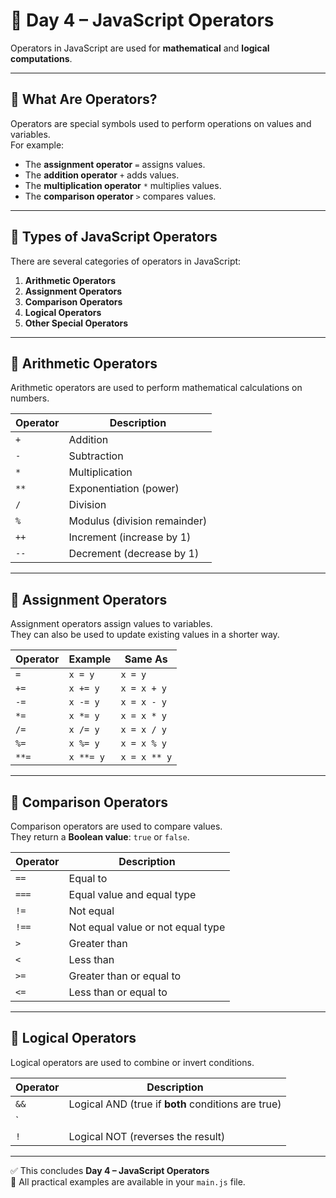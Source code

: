 # 📘 Day 4 – JavaScript Operators

Operators in JavaScript are used for **mathematical** and **logical computations**.

---

## 🔹 What Are Operators?
Operators are special symbols used to perform operations on values and variables.  
For example:
- The **assignment operator** `=` assigns values.
- The **addition operator** `+` adds values.
- The **multiplication operator** `*` multiplies values.
- The **comparison operator** `>` compares values.

---

## 🔹 Types of JavaScript Operators
There are several categories of operators in JavaScript:

1. **Arithmetic Operators**
2. **Assignment Operators**
3. **Comparison Operators**
4. **Logical Operators**
5. **Other Special Operators**

---

## 🔹 Arithmetic Operators
Arithmetic operators are used to perform mathematical calculations on numbers.

| Operator | Description |
|----------|-------------|
| `+`  | Addition |
| `-`  | Subtraction |
| `*`  | Multiplication |
| `**` | Exponentiation (power) |
| `/`  | Division |
| `%`  | Modulus (division remainder) |
| `++` | Increment (increase by 1) |
| `--` | Decrement (decrease by 1) |

---

## 🔹 Assignment Operators
Assignment operators assign values to variables.  
They can also be used to update existing values in a shorter way.

| Operator | Example | Same As |
|----------|---------|---------|
| `=`   | `x = y` | `x = y` |
| `+=`  | `x += y` | `x = x + y` |
| `-=`  | `x -= y` | `x = x - y` |
| `*=`  | `x *= y` | `x = x * y` |
| `/=`  | `x /= y` | `x = x / y` |
| `%=`  | `x %= y` | `x = x % y` |
| `**=` | `x **= y` | `x = x ** y` |

---

## 🔹 Comparison Operators
Comparison operators are used to compare values.  
They return a **Boolean value**: `true` or `false`.

| Operator | Description |
|----------|-------------|
| `==`   | Equal to |
| `===`  | Equal value and equal type |
| `!=`   | Not equal |
| `!==`  | Not equal value or not equal type |
| `>`    | Greater than |
| `<`    | Less than |
| `>=`   | Greater than or equal to |
| `<=`   | Less than or equal to |

---

## 🔹 Logical Operators
Logical operators are used to combine or invert conditions.

| Operator | Description |
|----------|-------------|
| `&&` | Logical AND (true if **both** conditions are true) |
| `||` | Logical OR (true if **at least one** condition is true) |
| `!`  | Logical NOT (reverses the result) |

---

✅ This concludes **Day 4 – JavaScript Operators**  
📂 All practical examples are available in your `main.js` file.

